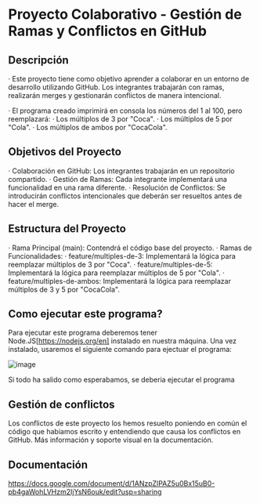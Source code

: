 # Proyecto Colaborativo - Gestión de Ramas y Conflictos en GitHub
## Descripción
   · Este proyecto tiene como objetivo aprender a colaborar en un entorno de desarrollo utilizando GitHub. Los integrantes trabajarán con ramas, realizarán 
     merges y gestionarán conflictos de manera intencional.
   
   · El programa creado imprimirá en consola los números del 1 al 100, pero reemplazará:
      ·   Los múltiplos de 3 por "Coca".
      ·   Los múltiplos de 5 por "Cola".
      ·   Los múltiplos de ambos por "CocaCola".

## Objetivos del Proyecto
   ·   Colaboración en GitHub: Los integrantes trabajarán en un repositorio compartido.
   ·   Gestión de Ramas: Cada integrante implementará una funcionalidad en una rama diferente.
   ·   Resolución de Conflictos: Se introducirán conflictos intencionales que deberán ser resueltos antes de hacer el merge.

## Estructura del Proyecto
   ·   Rama Principal (main): Contendrá el código base del proyecto.
   ·   Ramas de Funcionalidades:
      ·   feature/multiples-de-3: Implementará la lógica para reemplazar múltiplos de 3 por "Coca".
      ·   feature/multiples-de-5: Implementará la lógica para reemplazar múltiplos de 5 por "Cola".
      ·   feature/multiples-de-ambos: Implementará la lógica para reemplazar múltiplos de 3 y 5 por "CocaCola".

## Como ejecutar este programa?
   Para ejecutar este programa deberemos tener Node.JS[https://nodejs.org/en] instalado en nuestra máquina. Una vez instalado, usaremos el siguiente             comando para ejectuar el programa:
        
   ![image](https://github.com/user-attachments/assets/61504d42-8303-43cd-b1c7-3df846b9bd53)

   Si todo ha salido como esperabamos, se deberia ejecutar el programa

## Gestión de conflictos
Los conflictos de este proyecto los hemos resuelto poniendo en común el código que habiamos escrito y entendiendo que causa los conflictos en GitHub.         Más información y soporte visual en la documentación.

## Documentación
   https://docs.google.com/document/d/1ANzpZlPAZ5u0Bx15uB0-pb4gaWohLVHzm2IjYsN6ouk/edit?usp=sharing
